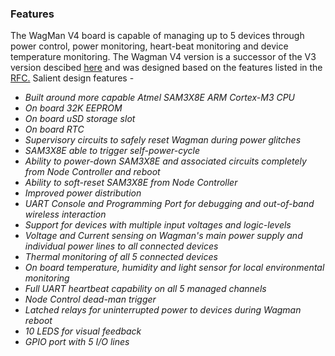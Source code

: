 ### Features

The WagMan V4 board is capable of managing up to 5 devices through power control, power monitoring,
heart-beat monitoring and device temperature monitoring. The Wagman V4 version is a successor of the
V3 version descibed [here](https://github.com/waggle-sensor/wagman/blob/develop/v3/README.md) and 
was designed based on the features listed in the [RFC.](https://github.com/waggle-sensor/development/blob/master/WagMan_4.0_Discussion.md) 
Salient design features -
  * *Built around more capable Atmel SAM3X8E ARM Cortex-M3 CPU*
  * *On board 32K EEPROM*
  * *On board uSD storage slot*
  * *On board RTC*
  * *Supervisory circuits to safely reset Wagman during power glitches*
  * *SAM3X8E able to trigger self-power-cycle*
  * *Ability to power-down SAM3X8E and associated circuits completely from Node Controller and reboot*
  * *Ability to soft-reset SAM3X8E from Node Controller*
  * *Improved power distribution*
  * *UART Console and Programming Port for debugging and out-of-band wireless interaction*
  * *Support for devices with multiple input voltages and logic-levels*
  * *Voltage and Current sensing on Wagman's main power supply and individual power lines to all connected devices*
  * *Thermal monitoring of all 5 connected devices*
  * *On board temperature, humidity and light sensor for local environmental monitoring*
  * *Full UART heartbeat capability on all 5 managed channels*
  * *Node Control dead-man trigger*
  * *Latched relays for uninterrupted power to devices during Wagman reboot*
  * *10 LEDS for visual feedback*
  * *GPIO port with 5 I/O lines*
  
    


